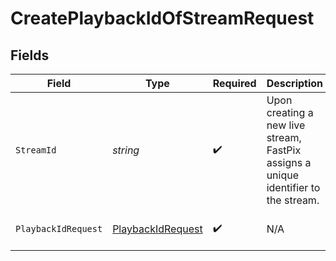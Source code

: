 # CreatePlaybackIdOfStreamRequest


## Fields

| Field                                                                               | Type                                                                                | Required                                                                            | Description                                                                         | Example                                                                             |
| ----------------------------------------------------------------------------------- | ----------------------------------------------------------------------------------- | ----------------------------------------------------------------------------------- | ----------------------------------------------------------------------------------- | ----------------------------------------------------------------------------------- |
| `StreamId`                                                                          | *string*                                                                            | :heavy_check_mark:                                                                  | Upon creating a new live stream, FastPix assigns a unique identifier to the stream. | 8717422d89288ad5958d4a86e9afe2a2                                                    |
| `PlaybackIdRequest`                                                                 | [PlaybackIdRequest](../../Models/Components/PlaybackIdRequest.md)                   | :heavy_check_mark:                                                                  | N/A                                                                                 | {<br/>"accessPolicy": "public"<br/>}                                                |